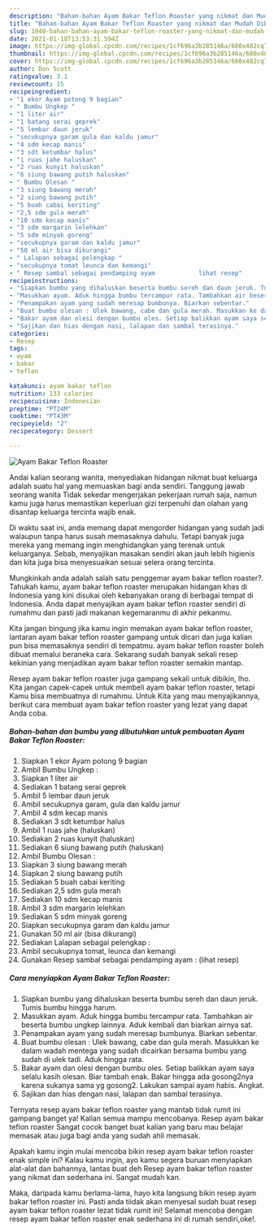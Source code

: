 ```yaml
---
description: "Bahan-bahan Ayam Bakar Teflon Roaster yang nikmat dan Mudah Dibuat"
title: "Bahan-bahan Ayam Bakar Teflon Roaster yang nikmat dan Mudah Dibuat"
slug: 1040-bahan-bahan-ayam-bakar-teflon-roaster-yang-nikmat-dan-mudah-dibuat
date: 2021-01-18T13:53:31.594Z
image: https://img-global.cpcdn.com/recipes/1cf696a3b285146a/680x482cq70/ayam-bakar-teflon-roaster-foto-resep-utama.jpg
thumbnail: https://img-global.cpcdn.com/recipes/1cf696a3b285146a/680x482cq70/ayam-bakar-teflon-roaster-foto-resep-utama.jpg
cover: https://img-global.cpcdn.com/recipes/1cf696a3b285146a/680x482cq70/ayam-bakar-teflon-roaster-foto-resep-utama.jpg
author: Don Scott
ratingvalue: 3.1
reviewcount: 15
recipeingredient:
- "1 ekor Ayam potong 9 bagian"
- " Bumbu Ungkep "
- "1 liter air"
- "1 batang serai geprek"
- "5 lembar daun jeruk"
- "secukupnya garam gula dan kaldu jamur"
- "4 sdm kecap manis"
- "3 sdt ketumbar halus"
- "1 ruas jahe haluskan"
- "2 ruas kunyit haluskan"
- "6 siung bawang putih haluskan"
- " Bumbu Olesan "
- "3 siung bawang merah"
- "2 siung bawang putih"
- "5 buah cabai keriting"
- "2,5 sdm gula merah"
- "10 sdm kecap manis"
- "3 sdm margarin lelehkan"
- "5 sdm minyak goreng"
- "secukupnya garam dan kaldu jamur"
- "50 ml air bisa dikurangi"
- " Lalapan sebagai pelengkap "
- "secukupnya tomat leunca dan kemangi"
- " Resep sambal sebagai pendamping ayam            lihat resep"
recipeinstructions:
- "Siapkan bumbu yang dihaluskan beserta bumbu sereh dan daun jeruk. Tumis bumbu hingga harum."
- "Masukkan ayam. Aduk hingga bumbu tercampur rata. Tambahkan air beserta bumbu ungkep lainnya. Aduk kembali dan biarkan airnya sat."
- "Penampakan ayam yang sudah meresap bumbunya. Biarkan sebentar."
- "Buat bumbu olesan : Ulek bawang, cabe dan gula merah. Masukkan ke dalam wadah mentega yang sudah dicairkan bersama bumbu yang sudah di ulek tadi. Aduk hingga rata."
- "Bakar ayam dan olesi dengan bumbu oles. Setiap balikkan ayam saya selalu kasih olesan. Biar tambah enak. Bakar hingga ada gosong2nya karena sukanya sama yg gosong2. Lakukan sampai ayam habis. Angkat."
- "Sajikan dan hias dengan nasi, lalapan dan sambal terasinya."
categories:
- Resep
tags:
- ayam
- bakar
- teflon

katakunci: ayam bakar teflon 
nutrition: 133 calories
recipecuisine: Indonesian
preptime: "PT24M"
cooktime: "PT43M"
recipeyield: "2"
recipecategory: Dessert

---
```



![Ayam Bakar Teflon Roaster](https://img-global.cpcdn.com/recipes/1cf696a3b285146a/680x482cq70/ayam-bakar-teflon-roaster-foto-resep-utama.jpg)

Andai kalian seorang wanita, menyediakan hidangan nikmat buat keluarga adalah suatu hal yang memuaskan bagi anda sendiri. Tanggung jawab seorang  wanita Tidak sekedar mengerjakan pekerjaan rumah saja, namun kamu juga harus memastikan keperluan gizi terpenuhi dan olahan yang disantap keluarga tercinta wajib enak.

Di waktu  saat ini, anda memang dapat mengorder hidangan yang sudah jadi walaupun tanpa harus susah memasaknya dahulu. Tetapi banyak juga mereka yang memang ingin menghidangkan yang terenak untuk keluarganya. Sebab, menyajikan masakan sendiri akan jauh lebih higienis dan kita juga bisa menyesuaikan sesuai selera orang tercinta. 



Mungkinkah anda adalah salah satu penggemar ayam bakar teflon roaster?. Tahukah kamu, ayam bakar teflon roaster merupakan hidangan khas di Indonesia yang kini disukai oleh kebanyakan orang di berbagai tempat di Indonesia. Anda dapat menyajikan ayam bakar teflon roaster sendiri di rumahmu dan pasti jadi makanan kegemaranmu di akhir pekanmu.

Kita jangan bingung jika kamu ingin memakan ayam bakar teflon roaster, lantaran ayam bakar teflon roaster gampang untuk dicari dan juga kalian pun bisa memasaknya sendiri di tempatmu. ayam bakar teflon roaster boleh dibuat memalui beraneka cara. Sekarang sudah banyak sekali resep kekinian yang menjadikan ayam bakar teflon roaster semakin mantap.

Resep ayam bakar teflon roaster juga gampang sekali untuk dibikin, lho. Kita jangan capek-capek untuk membeli ayam bakar teflon roaster, tetapi Kamu bisa membuatnya di rumahmu. Untuk Kita yang mau menyajikannya, berikut cara membuat ayam bakar teflon roaster yang lezat yang dapat Anda coba.

<!--inarticleads1-->

##### Bahan-bahan dan bumbu yang dibutuhkan untuk pembuatan Ayam Bakar Teflon Roaster:

1. Siapkan 1 ekor Ayam potong 9 bagian
1. Ambil  Bumbu Ungkep :
1. Siapkan 1 liter air
1. Sediakan 1 batang serai geprek
1. Ambil 5 lembar daun jeruk
1. Ambil secukupnya garam, gula dan kaldu jamur
1. Ambil 4 sdm kecap manis
1. Sediakan 3 sdt ketumbar halus
1. Ambil 1 ruas jahe (haluskan)
1. Sediakan 2 ruas kunyit (haluskan)
1. Sediakan 6 siung bawang putih (haluskan)
1. Ambil  Bumbu Olesan :
1. Siapkan 3 siung bawang merah
1. Siapkan 2 siung bawang putih
1. Sediakan 5 buah cabai keriting
1. Sediakan 2,5 sdm gula merah
1. Sediakan 10 sdm kecap manis
1. Ambil 3 sdm margarin lelehkan
1. Sediakan 5 sdm minyak goreng
1. Siapkan secukupnya garam dan kaldu jamur
1. Gunakan 50 ml air (bisa dikurangi)
1. Sediakan  Lalapan sebagai pelengkap :
1. Ambil secukupnya tomat, leunca dan kemangi
1. Gunakan  Resep sambal sebagai pendamping ayam :           (lihat resep)




<!--inarticleads2-->

##### Cara menyiapkan Ayam Bakar Teflon Roaster:

1. Siapkan bumbu yang dihaluskan beserta bumbu sereh dan daun jeruk. Tumis bumbu hingga harum.
1. Masukkan ayam. Aduk hingga bumbu tercampur rata. Tambahkan air beserta bumbu ungkep lainnya. Aduk kembali dan biarkan airnya sat.
1. Penampakan ayam yang sudah meresap bumbunya. Biarkan sebentar.
1. Buat bumbu olesan : Ulek bawang, cabe dan gula merah. Masukkan ke dalam wadah mentega yang sudah dicairkan bersama bumbu yang sudah di ulek tadi. Aduk hingga rata.
1. Bakar ayam dan olesi dengan bumbu oles. Setiap balikkan ayam saya selalu kasih olesan. Biar tambah enak. Bakar hingga ada gosong2nya karena sukanya sama yg gosong2. Lakukan sampai ayam habis. Angkat.
1. Sajikan dan hias dengan nasi, lalapan dan sambal terasinya.




Ternyata resep ayam bakar teflon roaster yang mantab tidak rumit ini gampang banget ya! Kalian semua mampu mencobanya. Resep ayam bakar teflon roaster Sangat cocok banget buat kalian yang baru mau belajar memasak atau juga bagi anda yang sudah ahli memasak.

Apakah kamu ingin mulai mencoba bikin resep ayam bakar teflon roaster enak simple ini? Kalau kamu ingin, ayo kamu segera buruan menyiapkan alat-alat dan bahannya, lantas buat deh Resep ayam bakar teflon roaster yang nikmat dan sederhana ini. Sangat mudah kan. 

Maka, daripada kamu berlama-lama, hayo kita langsung bikin resep ayam bakar teflon roaster ini. Pasti anda tiidak akan menyesal sudah buat resep ayam bakar teflon roaster lezat tidak rumit ini! Selamat mencoba dengan resep ayam bakar teflon roaster enak sederhana ini di rumah sendiri,oke!.

